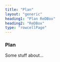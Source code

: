 ```yaml
---
title: "Plan"
layout: "generic"
heading1: "Plan ReDBox"
heading2: "ReDBox"
type: "rowcellPage"
---
```

### Plan
Some stuff about...
